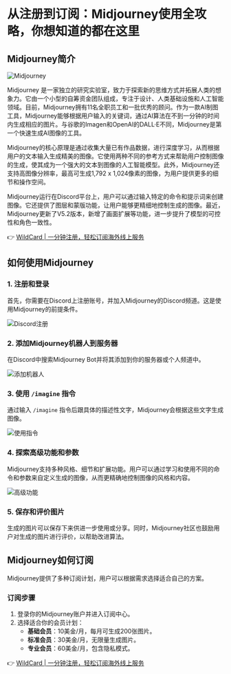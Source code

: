 # 从注册到订阅：Midjourney使用全攻略，你想知道的都在这里

## Midjourney简介

![Midjourney](https://bbtdd.com/img/375481797290617.webp)

Midjourney 是一家独立的研究实验室，致力于探索新的思维方式并拓展人类的想象力。它由一个小型的自筹资金团队组成，专注于设计、人类基础设施和人工智能领域。目前，Midjourney拥有11名全职员工和一批优秀的顾问。作为一款AI制图工具，Midjourney能够根据用户输入的关键词，通过AI算法在不到一分钟的时间内生成相应的图片。与谷歌的Imagen和OpenAI的DALL·E不同，Midjourney是第一个快速生成AI图像的工具。

Midjourney的核心原理是通过收集大量已有作品数据，进行深度学习，从而根据用户的文本输入生成精美的图像。它使用两种不同的参考方式来帮助用户控制图像的生成，使其成为一个强大的文本到图像的人工智能模型。此外，Midjourney还支持高图像分辨率，最高可生成1,792 x 1,024像素的图像，为用户提供更多的细节和操作空间。

Midjourney运行在Discord平台上，用户可以通过输入特定的命令和提示词来创建图像。它还提供了图层和蒙版功能，让用户能够更精细地控制生成的图像。最近，Midjourney更新了V5.2版本，新增了画面扩展等功能，进一步提升了模型的可控性和角色一致性。

👉 [WildCard | 一分钟注册，轻松订阅海外线上服务](https://bbtdd.com/WildCard)

## 如何使用Midjourney

### 1. 注册和登录
首先，你需要在Discord上注册账号，并加入Midjourney的Discord频道。这是使用Midjourney的前提条件。

![Discord注册](https://bbtdd.com/img/01608280635936.webp)

### 2. 添加Midjourney机器人到服务器
在Discord中搜索Midjourney Bot并将其添加到你的服务器或个人频道中。

![添加机器人](https://bbtdd.com/img/544039331.webp)

### 3. 使用 `/imagine` 指令
通过输入 `/imagine` 指令后跟具体的描述性文字，Midjourney会根据这些文字生成图像。

![使用指令](https://bbtdd.com/img/63900349.webp)

### 4. 探索高级功能和参数
Midjourney支持多种风格、细节和扩展功能。用户可以通过学习和使用不同的命令和参数来自定义生成的图像，从而更精确地控制图像的风格和内容。

![高级功能](https://bbtdd.com/img/547908195944315.webp)

### 5. 保存和评价图片
生成的图片可以保存下来供进一步使用或分享。同时，Midjourney社区也鼓励用户对生成的图片进行评价，以帮助改进算法。

## Midjourney如何订阅

Midjourney提供了多种订阅计划，用户可以根据需求选择适合自己的方案。

### 订阅步骤
1. 登录你的Midjourney账户并进入订阅中心。
2. 选择适合你的会员计划：
   - **基础会员**：10美金/月，每月可生成200张图片。
   - **标准会员**：30美金/月，无限量生成图片。
   - **专业会员**：60美金/月，包含隐私模式。

👉 [WildCard | 一分钟注册，轻松订阅海外线上服务](https://bbtdd.com/WildCard)